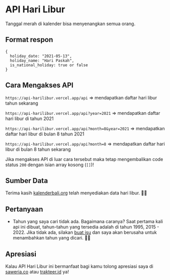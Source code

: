 # API Hari Libur

Tanggal merah di kalender bisa menyenangkan semua orang.

## Format respon

```
{
  holiday_date: "2021-05-13",
  holiday_name: "Hari Paskah",
  is_national_holiday: true or false
}
```

## Cara Mengakses API

`https://api-harilibur.vercel.app/api` => mendapatkan daftar hari libur tahun sekarang

`https://api-harilibur.vercel.app/api?year=2021` => mendapatkan daftar hari libur di tahun 2021

`https://api-harilibur.vercel.app/api?month=8&year=2021` => mendapatkan daftar hari libur di bulan 8 tahun 2021

`https://api-harilibur.vercel.app/api?month=8` => mendapatkan daftar hari libur di bulan 8 tahun sekarang

Jika mengakses API di luar cara tersebut maka tetap mengembalikan code status `200` dengan isian array kosong (`[]`)!

## Sumber Data

Terima kasih [kalenderbali.org](http://kalenderbali.org) telah menyediakan data hari libur. 🙏🏻

## Pertanyaan

- Tahun yang saya cari tidak ada. Bagaimana caranya? Saat pertama kali api ini dibuat, tahun-tahun yang tersedia adalah di tahun 1995, 2015 - 2022. Jika tidak ada, silakan [buat isu](https://github.com/satyakresna/api-harilibur/issues) dan saya akan berusaha untuk menambahkan tahun yang dicari. 🙏🏻

## Apresiasi

Kalau API Hari Libur ini bermanfaat bagi kamu tolong apresiasi saya di [saweria.co](https://saweria.co/satyakresna) atau [trakteer.id](https://trakteer.id/satyakresna) ya!